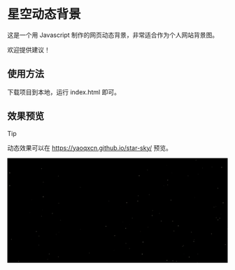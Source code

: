 # 星空动态背景

这是一个用 Javascript 制作的网页动态背景，非常适合作为个人网站背景图。

欢迎提供建议！

## 使用方法

下载项目到本地，运行 index.html 即可。

## 效果预览

> [!TIP]
> 动态效果可以在 <https://yaoqxcn.github.io/star-sky/> 预览。

![view](view.png)